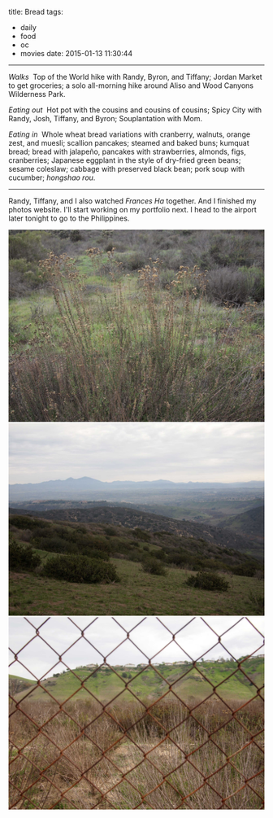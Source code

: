 title: Bread
tags:
  - daily
  - food
  - oc
  - movies
date: 2015-01-13 11:30:44
---

*Walks*&nbsp;&nbsp;Top of the World hike with Randy, Byron, and Tiffany; Jordan Market to get groceries; a solo all-morning hike around Aliso and Wood Canyons Wilderness Park.

*Eating out*&nbsp;&nbsp;Hot pot with the cousins and cousins of cousins; Spicy City with Randy, Josh, Tiffany, and Byron; Souplantation with Mom.

*Eating in*&nbsp;&nbsp;Whole wheat bread variations with cranberry, walnuts, orange zest, and muesli; scallion pancakes; steamed and baked buns; kumquat bread; bread with jalapeño, pancakes with strawberries, almonds, figs, cranberries; Japanese eggplant in the style of dry-fried green beans; sesame coleslaw; cabbage with preserved black bean; pork soup with cucumber; *hongshao rou*.

---

Randy, Tiffany, and I also watched *Frances Ha* together. And I finished my photos website. I'll start working on my portfolio next. I head to the airport later tonight to go to the Philippines.

![](/images/aliso-and-wood-canyons-1.jpg)
![](/images/aliso-and-wood-canyons-2.jpg)
![Aliso and Wood Canyons Wilderness Park.](/images/aliso-and-wood-canyons-3.jpg)
